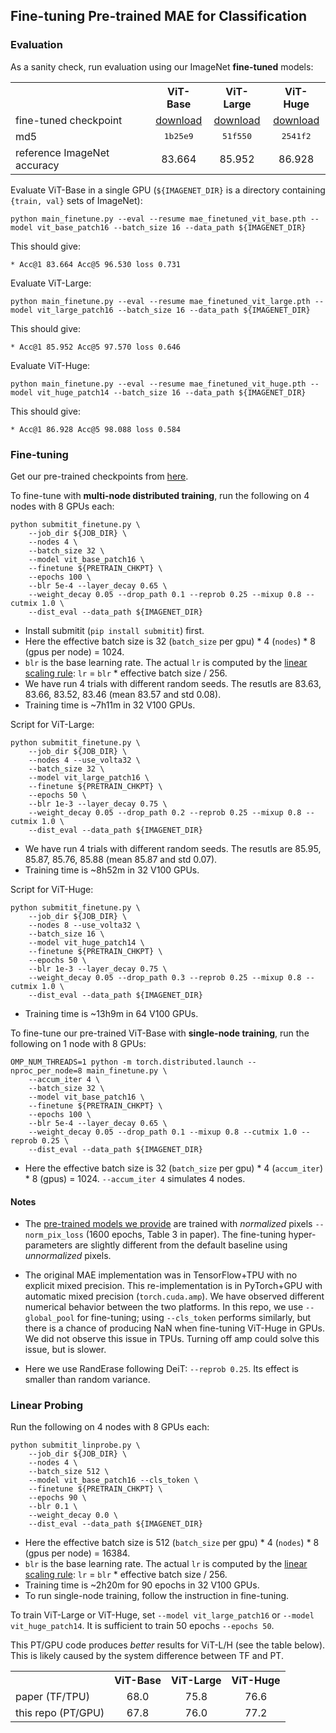 ## Fine-tuning Pre-trained MAE for Classification

### Evaluation

As a sanity check, run evaluation using our ImageNet **fine-tuned** models:

<table><tbody>
<!-- START TABLE -->
<!-- TABLE HEADER -->
<th valign="bottom"></th>
<th valign="bottom">ViT-Base</th>
<th valign="bottom">ViT-Large</th>
<th valign="bottom">ViT-Huge</th>
<!-- TABLE BODY -->
<tr><td align="left">fine-tuned checkpoint</td>
<td align="center"><a href="https://dl.fbaipublicfiles.com/mae/finetune/mae_finetuned_vit_base.pth">download</a></td>
<td align="center"><a href="https://dl.fbaipublicfiles.com/mae/finetune/mae_finetuned_vit_large.pth">download</a></td>
<td align="center"><a href="https://dl.fbaipublicfiles.com/mae/finetune/mae_finetuned_vit_huge.pth">download</a></td>
</tr>
<tr><td align="left">md5</td>
<td align="center"><tt>1b25e9</tt></td>
<td align="center"><tt>51f550</tt></td>
<td align="center"><tt>2541f2</tt></td>
</tr>
<tr><td align="left">reference ImageNet accuracy</td>
<td align="center">83.664</td>
<td align="center">85.952</td>
<td align="center">86.928</td>
</tr>
</tbody></table>

Evaluate ViT-Base in a single GPU (`${IMAGENET_DIR}` is a directory containing `{train, val}` sets of ImageNet):
```
python main_finetune.py --eval --resume mae_finetuned_vit_base.pth --model vit_base_patch16 --batch_size 16 --data_path ${IMAGENET_DIR}
```
This should give:
```
* Acc@1 83.664 Acc@5 96.530 loss 0.731
```

Evaluate ViT-Large:
```
python main_finetune.py --eval --resume mae_finetuned_vit_large.pth --model vit_large_patch16 --batch_size 16 --data_path ${IMAGENET_DIR}
```
This should give:
```
* Acc@1 85.952 Acc@5 97.570 loss 0.646
```

Evaluate ViT-Huge:
```
python main_finetune.py --eval --resume mae_finetuned_vit_huge.pth --model vit_huge_patch14 --batch_size 16 --data_path ${IMAGENET_DIR}
```
This should give:
```
* Acc@1 86.928 Acc@5 98.088 loss 0.584
```

### Fine-tuning

Get our pre-trained checkpoints from [here](https://github.com/fairinternal/mae/#pre-trained-checkpoints).

To fine-tune with **multi-node distributed training**, run the following on 4 nodes with 8 GPUs each:
```
python submitit_finetune.py \
    --job_dir ${JOB_DIR} \
    --nodes 4 \
    --batch_size 32 \
    --model vit_base_patch16 \
    --finetune ${PRETRAIN_CHKPT} \
    --epochs 100 \
    --blr 5e-4 --layer_decay 0.65 \
    --weight_decay 0.05 --drop_path 0.1 --reprob 0.25 --mixup 0.8 --cutmix 1.0 \
    --dist_eval --data_path ${IMAGENET_DIR}
```
- Install submitit (`pip install submitit`) first.
- Here the effective batch size is 32 (`batch_size` per gpu) * 4 (`nodes`) * 8 (gpus per node) = 1024.
- `blr` is the base learning rate. The actual `lr` is computed by the [linear scaling rule](https://arxiv.org/abs/1706.02677): `lr` = `blr` * effective batch size / 256.
- We have run 4 trials with different random seeds. The resutls are 83.63, 83.66, 83.52, 83.46 (mean 83.57 and std 0.08).
- Training time is ~7h11m in 32 V100 GPUs.

Script for ViT-Large:
```
python submitit_finetune.py \
    --job_dir ${JOB_DIR} \
    --nodes 4 --use_volta32 \
    --batch_size 32 \
    --model vit_large_patch16 \
    --finetune ${PRETRAIN_CHKPT} \
    --epochs 50 \
    --blr 1e-3 --layer_decay 0.75 \
    --weight_decay 0.05 --drop_path 0.2 --reprob 0.25 --mixup 0.8 --cutmix 1.0 \
    --dist_eval --data_path ${IMAGENET_DIR}
```
- We have run 4 trials with different random seeds. The resutls are 85.95, 85.87, 85.76, 85.88 (mean 85.87 and std 0.07).
- Training time is ~8h52m in 32 V100 GPUs.

Script for ViT-Huge:
```
python submitit_finetune.py \
    --job_dir ${JOB_DIR} \
    --nodes 8 --use_volta32 \
    --batch_size 16 \
    --model vit_huge_patch14 \
    --finetune ${PRETRAIN_CHKPT} \
    --epochs 50 \
    --blr 1e-3 --layer_decay 0.75 \
    --weight_decay 0.05 --drop_path 0.3 --reprob 0.25 --mixup 0.8 --cutmix 1.0 \
    --dist_eval --data_path ${IMAGENET_DIR}
```
- Training time is ~13h9m in 64 V100 GPUs.

To fine-tune our pre-trained ViT-Base with **single-node training**, run the following on 1 node with 8 GPUs:
```
OMP_NUM_THREADS=1 python -m torch.distributed.launch --nproc_per_node=8 main_finetune.py \
    --accum_iter 4 \
    --batch_size 32 \
    --model vit_base_patch16 \
    --finetune ${PRETRAIN_CHKPT} \
    --epochs 100 \
    --blr 5e-4 --layer_decay 0.65 \
    --weight_decay 0.05 --drop_path 0.1 --mixup 0.8 --cutmix 1.0 --reprob 0.25 \
    --dist_eval --data_path ${IMAGENET_DIR}
```
- Here the effective batch size is 32 (`batch_size` per gpu) * 4 (`accum_iter`) * 8 (gpus) = 1024. `--accum_iter 4` simulates 4 nodes.

#### Notes

- The [pre-trained models we provide](https://github.com/fairinternal/mae/#pre-trained-checkpoints) are trained with *normalized* pixels `--norm_pix_loss` (1600 epochs, Table 3 in paper). The fine-tuning hyper-parameters are slightly different from the default baseline using *unnormalized* pixels.

- The original MAE implementation was in TensorFlow+TPU with no explicit mixed precision. This re-implementation is in PyTorch+GPU with automatic mixed precision (`torch.cuda.amp`). We have observed different numerical behavior between the two platforms. In this repo, we use `--global_pool` for fine-tuning; using `--cls_token` performs similarly, but there is a chance of producing NaN when fine-tuning ViT-Huge in GPUs. We did not observe this issue in TPUs. Turning off amp could solve this issue, but is slower.

- Here we use RandErase following DeiT: `--reprob 0.25`. Its effect is smaller than random variance.

### Linear Probing

Run the following on 4 nodes with 8 GPUs each:
```
python submitit_linprobe.py \
    --job_dir ${JOB_DIR} \
    --nodes 4 \
    --batch_size 512 \
    --model vit_base_patch16 --cls_token \
    --finetune ${PRETRAIN_CHKPT} \
    --epochs 90 \
    --blr 0.1 \
    --weight_decay 0.0 \
    --dist_eval --data_path ${IMAGENET_DIR}
```
- Here the effective batch size is 512 (`batch_size` per gpu) * 4 (`nodes`) * 8 (gpus per node) = 16384.
- `blr` is the base learning rate. The actual `lr` is computed by the [linear scaling rule](https://arxiv.org/abs/1706.02677): `lr` = `blr` * effective batch size / 256.
- Training time is ~2h20m for 90 epochs in 32 V100 GPUs.
- To run single-node training, follow the instruction in fine-tuning.

To train ViT-Large or ViT-Huge, set `--model vit_large_patch16` or `--model vit_huge_patch14`. It is sufficient to train 50 epochs `--epochs 50`.

This PT/GPU code produces *better* results for ViT-L/H (see the table below). This is likely caused by the system difference between TF and PT.

<table><tbody>
<!-- START TABLE -->
<!-- TABLE HEADER -->
<th valign="bottom"></th>
<th valign="bottom">ViT-Base</th>
<th valign="bottom">ViT-Large</th>
<th valign="bottom">ViT-Huge</th>
<!-- TABLE BODY -->
<tr><td align="left">paper (TF/TPU)</td>
<td align="center">68.0</td>
<td align="center">75.8</td>
<td align="center">76.6</td>
</tr>
<tr><td align="left">this repo (PT/GPU)</td>
<td align="center">67.8</td>
<td align="center">76.0</td>
<td align="center">77.2</td>
</tr>
</tbody></table>
